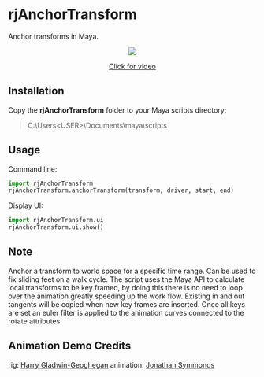 # rjAnchorTransform
Anchor transforms in Maya.

<p align="center"><img src="https://github.com/robertjoosten/rjAnchorTransform/raw/master/README.gif"></p>
<a href="https://vimeo.com/247672481" target="_blank"><p align="center">Click for video</p></a>

## Installation
Copy the **rjAnchorTransform** folder to your Maya scripts directory:
> C:\Users\<USER>\Documents\maya\scripts

## Usage
Command line:
```python
import rjAnchorTransform
rjAnchorTransform.anchorTransform(transform, driver, start, end)
```

Display UI:
```python
import rjAnchorTransform.ui 
rjAnchorTransform.ui.show()
```

## Note
Anchor a transform to world space for a specific time range. Can be used to fix sliding feet on a walk cycle. The script uses the Maya API to calculate local transforms to be key framed, by doing this there is no need to loop over the animation greatly speeding up the work flow. Existing in and out tangents will be copied when new key frames are inserted. Once all keys are set an euler filter is applied to the animation curves connected to the rotate attributes.

## Animation Demo Credits
rig: <a href="https://www.highend3d.com/maya/downloads/character-rigs/c/dinorig-for-maya" target="_blank">Harry Gladwin-Geoghegan</a>
animation: <a href="http://jonathansymmonds.com/downloads_section/" target="_blank">Jonathan Symmonds</a>